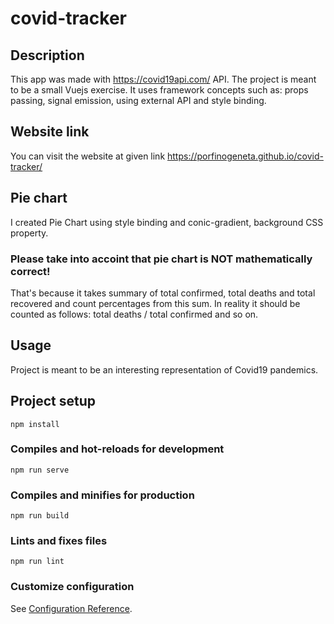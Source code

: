 # covid-tracker

## Description
This app was made with https://covid19api.com/ API. The project is meant to be a small Vuejs exercise. It uses framework concepts such as: props passing, signal emission, using external API and style binding. 

## Website link
You can visit the website at given link https://porfinogeneta.github.io/covid-tracker/

## Pie chart
I created Pie Chart using style binding and conic-gradient, background CSS property.
### Please take into accoint that pie chart is NOT mathematically correct!
That's because it takes summary of total confirmed, total deaths and total recovered and count percentages from this sum. In reality it should be counted as follows:  total deaths / total confirmed and so on.

## Usage
Project is meant to be an interesting representation of Covid19 pandemics. 


## Project setup
```
npm install
```

### Compiles and hot-reloads for development
```
npm run serve
```

### Compiles and minifies for production
```
npm run build
```

### Lints and fixes files
```
npm run lint
```

### Customize configuration
See [Configuration Reference](https://cli.vuejs.org/config/).
